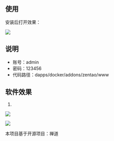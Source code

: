 ## 使用

安装后打开效果：

![](https://i.loli.net/2019/12/18/jNAuLkil5QHX78x.png)

## 说明
- 账号：admin
- 密码：123456
- 代码路径：dapps/docker/addons/zentao/www

## 软件效果

1. 
![](https://i.loli.net/2019/12/18/OuKdsyD4T2xfGz6.png)

![](https://i.loli.net/2019/12/18/yuxQj3Lnelv6THm.png)


本项目基于开源项目：禅道
    





